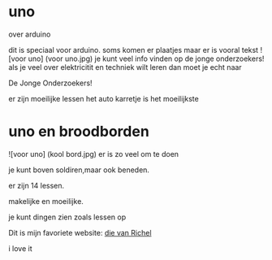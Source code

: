 
# uno
over arduino

dit is speciaal voor arduino.
soms komen er plaatjes maar er is vooral tekst
![voor uno] (voor uno.jpg)
je kunt veel info vinden op de jonge onderzoekers!
als je veel over elektricitit en techniek wilt leren dan moet je 
echt naar

De Jonge Onderzoekers!

er zijn moeilijke lessen het auto karretje is het
moeilijkste

# uno en broodborden

![voor uno] (kool bord.jpg)
er is zo veel om te doen

je kunt boven soldiren,maar ook beneden.
 
er zijn 14 lessen.

makelijke en moeilijke.

je kunt dingen zien zoals lessen op

Dit is mijn favoriete website: [die van Richel](http://www.richelbilderbeek.nl)

i love it 


